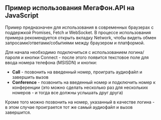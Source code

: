 Пример использования МегаФон.API на JavaScript
----------------------------------------------

Пример предназначен для использования в современных браузерах с поддержкой Promises, Fetch и WebSocket. В процессе использования примера рекомендуется открыть вкладку Network, чтобы видеть обмен запросами/ответами/событиями между браузером и платформой.

Для начала необходимо подключиться с использованием логина/пароля и кнопки Connect - после этого появится текстовое поле для ввода номера телефона (MSISDN) и кнопки:

* **Call** - позвонить на введенный номер, проиграть аудиофайл и завершить вызов
* **Conference** - позвонить на введенный номер и подключить номер к конференции (это можно сделать несколько раз для нескольких номеров - и тогда все должны услышать друг друга)

Кроме того можно позвонить на номер, указанный в качестве логина - в этом случае проиграется тот же самый аудиофайл и вызов завершится.
